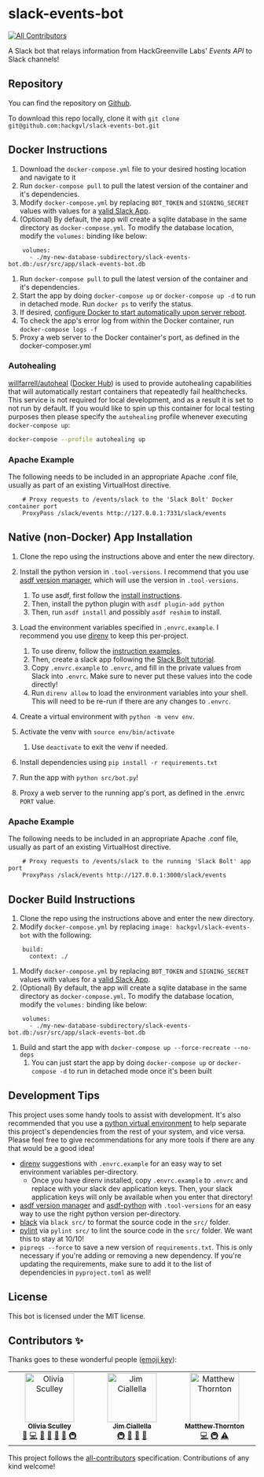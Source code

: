 # slack-events-bot
<!-- ALL-CONTRIBUTORS-BADGE:START - Do not remove or modify this section -->
[![All Contributors](https://img.shields.io/badge/all_contributors-3-orange.svg?style=flat-square)](#contributors-)
<!-- ALL-CONTRIBUTORS-BADGE:END -->

A Slack bot that relays information from HackGreenville Labs' _Events API_ to
Slack channels!

## Repository

You can find the repository on
[Github](https://github.com/hackgvl/slack-events-bot).

To download this repo locally, clone it with `git clone
git@github.com:hackgvl/slack-events-bot.git`

## Docker Instructions

1. Download the `docker-compose.yml` file to your desired hosting location and
   navigate to it
1. Run `docker-compose pull` to pull the latest version of the container and
   it's dependencies.
1. Modify `docker-compose.yml` by replacing `BOT_TOKEN` and `SIGNING_SECRET`
   values with values for a [valid Slack App](https://api.slack.com/apps).
1. (Optional) By default, the app will create a sqlite database in the same
   directory as `docker-compose.yml`. To modify the database location, modify
   the `volumes:` binding like below:
```
    volumes:
      - ./my-new-database-subdirectory/slack-events-bot.db:/usr/src/app/slack-events-bot.db
```
1. Run `docker-compose pull` to pull the latest version of the container and
   it's dependencies.
1. Start the app by doing `docker-compose up` or `docker-compose up -d` to run in
   detached mode.  Run `docker ps` to verify the status.
1. If desired, [configure Docker to start automatically upon server reboot](https://docs.docker.com/engine/install/linux-postinstall/#configure-docker-to-start-on-boot-with-systemd).
1. To check the app's error log from within the Docker container, run `docker-compose logs -f`
1. Proxy a web server to the Docker container's port, as defined in the docker-composer.yml

### Autohealing
[willfarrell/autoheal](https://github.com/willfarrell/docker-autoheal) ([Docker Hub](https://hub.docker.com/r/willfarrell/autoheal/)) is used
to provide autohealing capabilities that will automatically restart containers that repeatedly fail healthchecks. This service is not required for
local development, and as a result it is set to not run by default. If you would like to spin up this container for local testing purposes then please
specify the `autohealing` profile whenever executing `docker-compose up`:

```bash
docker-compose --profile autohealing up
```

### Apache Example
The following needs to be included in an appropriate Apache .conf file, usually as part of an existing VirtualHost directive.

```
    # Proxy requests to /events/slack to the 'Slack Bolt' Docker container port
    ProxyPass /slack/events http://127.0.0.1:7331/slack/events
```

## Native (non-Docker) App Installation

1. Clone the repo using the instructions above and enter the new directory.
1. Install the python version in `.tool-versions`. I recommend that you use
   [asdf version manager](https://asdf-vm.com/), which will use the version in
   `.tool-versions`.
    1. To use asdf, first follow the [install
     instructions](https://asdf-vm.com/guide/getting-started.html#_1-install-dependencies).
    1. Then, install the python plugin with `asdf plugin-add python`
    1. Then, run `asdf install` and possibly `asdf reshim` to install.
1. Load the environment variables specified in `.envrc.example`. I recommend you
   use [direnv](https://direnv.net/) to keep this per-project.
    1. To use direnv, follow the [instruction
       examples](https://direnv.net/docs/installation.html).
    1. Then, create a slack app following the [Slack Bolt
       tutorial](https://slack.dev/bolt-python/tutorial/getting-started#create-an-app).
    1. Copy `.envrc.example` to `.envrc`, and fill in the private values from
       Slack into `.envrc`. Make sure to never put these values into the code
       directly!
    1. Run `direnv allow` to load the environment variables into your shell.
       This will need to be re-run if there are any changes to `.envrc`.
1. Create a virtual environment with `python -m venv env`.
1. Activate the venv with `source env/bin/activate`
    1. Use `deactivate` to exit the venv if needed.
1. Install dependencies using `pip install -r requirements.txt`
1. Run the app with `python src/bot.py`!

1. Proxy a web server to the running app's port, as defined in the .envrc `PORT` value.

### Apache Example
The following needs to be included in an appropriate Apache .conf file, usually as part of an existing VirtualHost directive.

```
    # Proxy requests to /events/slack to the running 'Slack Bolt' app port
    ProxyPass /slack/events http://127.0.0.1:3000/slack/events
```

## Docker Build Instructions

1. Clone the repo using the instructions above and enter the new directory.
1. Modify `docker-compose.yml` by replacing `image: hackgvl/slack-events-bot` with the
   following:
```
    build:
      context: ./
```
1. Modify `docker-compose.yml` by replacing `BOT_TOKEN` and `SIGNING_SECRET`
   values with values for a [valid Slack App](https://api.slack.com/apps).
1. (Optional) By default, the app will create a sqlite database in the same
   directory as `docker-compose.yml`. To modify the database location, modify
   the `volumes:` binding like below:
```
    volumes:
      - ./my-new-database-subdirectory/slack-events-bot.db:/usr/src/app/slack-events-bot.db
```
1. Build and start the app with `docker-compose up --force-recreate --no-deps`
    1. You can just start the app by doing `docker-compose up` or
       `docker-compose -d` to run in detached mode once it's been built

## Development Tips

This project uses some handy tools to assist with development. It's also
recommended that you use a [python virtual
environment](https://docs.python.org/3/library/venv.html) to help separate this
project's dependencies from the rest of your system, and vice versa. Please feel
free to give recommendations for any more tools if there are any that would be a
good idea!

- [direnv](https://direnv.net/) suggestions with `.envrc.example` for an easy
  way to set environment variables per-directory.
  - Once you have direnv installed, copy `.envrc.example` to `.envrc` and
    replace with your slack dev application keys. Then, your slack application
    keys will only be available when you enter that directory!
- [asdf version manager](https://asdf-vm.com/) and
  [asdf-python](https://github.com/asdf-community/asdf-python) with
  `.tool-versions` for an easy way to use the right python version
  per-directory.
- [black](https://black.readthedocs.io/en/stable/) via `black src/` to format
  the source code in the `src/` folder.
- [pylint](https://pylint.readthedocs.io/en/stable/) via `pylint src/` to lint
  the source code in the `src/` folder. We want this to stay at 10/10!
- `pipreqs --force` to save a new version of `requirements.txt`. This is only
  necessary if you're adding or removing a new dependency. If you're updating
  the requirements, make sure to add it to the list of dependencies in
  `pyproject.toml` as well!

## License

This bot is licensed under the MIT license.

## Contributors ✨

Thanks goes to these wonderful people ([emoji key](https://allcontributors.org/docs/en/emoji-key)):

<!-- ALL-CONTRIBUTORS-LIST:START - Do not remove or modify this section -->
<!-- prettier-ignore-start -->
<!-- markdownlint-disable -->
<table>
  <tbody>
    <tr>
      <td align="center" valign="top" width="14.28%"><a href="https://olivia.sculley.dev"><img src="https://avatars.githubusercontent.com/u/88074048?v=4?s=100" width="100px;" alt="Olivia Sculley"/><br /><sub><b>Olivia Sculley</b></sub></a><br /><a href="#ideas-oliviasculley" title="Ideas, Planning, & Feedback">🤔</a> <a href="https://github.com/hackgvl/slack-events-bot/commits?author=oliviasculley" title="Code">💻</a> <a href="https://github.com/hackgvl/slack-events-bot/issues?q=author%3Aoliviasculley" title="Bug reports">🐛</a> <a href="#question-oliviasculley" title="Answering Questions">💬</a> <a href="https://github.com/hackgvl/slack-events-bot/commits?author=oliviasculley" title="Documentation">📖</a> <a href="#maintenance-oliviasculley" title="Maintenance">🚧</a> <a href="#infra-oliviasculley" title="Infrastructure (Hosting, Build-Tools, etc)">🚇</a></td>
      <td align="center" valign="top" width="14.28%"><a href="https://github.com/allella"><img src="https://avatars.githubusercontent.com/u/1777776?v=4?s=100" width="100px;" alt="Jim Ciallella"/><br /><sub><b>Jim Ciallella</b></sub></a><br /><a href="#infra-allella" title="Infrastructure (Hosting, Build-Tools, etc)">🚇</a> <a href="#maintenance-allella" title="Maintenance">🚧</a> <a href="#projectManagement-allella" title="Project Management">📆</a> <a href="https://github.com/hackgvl/slack-events-bot/commits?author=allella" title="Documentation">📖</a></td>
      <td align="center" valign="top" width="14.28%"><a href="https://github.com/ThorntonMatthewD"><img src="https://avatars.githubusercontent.com/u/44626690?v=4?s=100" width="100px;" alt="Matthew Thornton"/><br /><sub><b>Matthew Thornton</b></sub></a><br /><a href="https://github.com/hackgvl/slack-events-bot/commits?author=ThorntonMatthewD" title="Code">💻</a> <a href="#infra-ThorntonMatthewD" title="Infrastructure (Hosting, Build-Tools, etc)">🚇</a> <a href="https://github.com/hackgvl/slack-events-bot/commits?author=ThorntonMatthewD" title="Tests">⚠️</a></td>
    </tr>
  </tbody>
</table>

<!-- markdownlint-restore -->
<!-- prettier-ignore-end -->

<!-- ALL-CONTRIBUTORS-LIST:END -->

This project follows the [all-contributors](https://github.com/all-contributors/all-contributors) specification. Contributions of any kind welcome!
